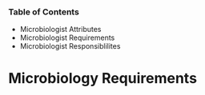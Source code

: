 ### Table of Contents
- Microbiologist Attributes
- Microbiologist Requirements
- Microbiologist Responsiblilites
# Microbiology Requirements
<!--stackedit_data:
eyJoaXN0b3J5IjpbMjExNzQ1MTk5XX0=
-->